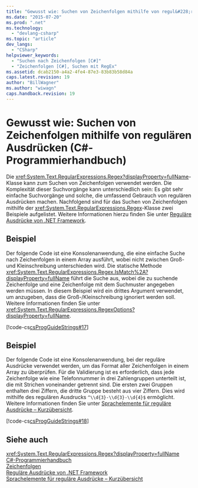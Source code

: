 ```yaml
---
title: "Gewusst wie: Suchen von Zeichenfolgen mithilfe von regul&#228;ren Ausdr&#252;cken (C#-Programmierhandbuch) | Microsoft Docs"
ms.date: "2015-07-20"
ms.prod: ".net"
ms.technology: 
  - "devlang-csharp"
ms.topic: "article"
dev_langs: 
  - "CSharp"
helpviewer_keywords: 
  - "Suchen nach Zeichenfolgen [C#]"
  - "Zeichenfolgen [C#], Suchen mit RegEx"
ms.assetid: dcab2150-a4a2-4fe4-87e3-83b83b58d84a
caps.latest.revision: 19
author: "BillWagner"
ms.author: "wiwagn"
caps.handback.revision: 19
---
```

# Gewusst wie: Suchen von Zeichenfolgen mithilfe von regul&#228;ren Ausdr&#252;cken (C#-Programmierhandbuch)
Die <xref:System.Text.RegularExpressions.Regex?displayProperty=fullName>\-Klasse kann zum Suchen von Zeichenfolgen verwendet werden.  Die Komplexität dieser Suchvorgänge kann unterschiedlich sein: Es gibt sehr einfache Suchvorgänge und solche, die umfassend Gebrauch von regulären Ausdrücken machen.  Nachfolgend sind für das Suchen von Zeichenfolgen mithilfe der <xref:System.Text.RegularExpressions.Regex>\-Klasse zwei Beispiele aufgelistet.  Weitere Informationen hierzu finden Sie unter [Reguläre Ausdrücke von .NET Framework](../Topic/.NET%20Framework%20Regular%20Expressions.md).  
  
## Beispiel  
 Der folgende Code ist eine Konsolenanwendung, die eine einfache Suche nach Zeichenfolgen in einem Array ausführt, wobei nicht zwischen Groß\- und Kleinschreibung unterschieden wird.  Die statische Methode <xref:System.Text.RegularExpressions.Regex.IsMatch%2A?displayProperty=fullName> führt die Suche aus, wobei die zu suchende Zeichenfolge und eine Zeichenfolge mit dem Suchmuster angegeben werden müssen.  In diesem Beispiel wird ein drittes Argument verwendet, um anzugeben, dass die Groß\-\/Kleinschreibung ignoriert werden soll.  Weitere Informationen finden Sie unter <xref:System.Text.RegularExpressions.RegexOptions?displayProperty=fullName>.  
  
 [!code-cs[csProgGuideStrings#17](../../../csharp/programming-guide/strings/codesnippet/csharp/CSRefStrings/Strings.cs#17)]  
  
## Beispiel  
 Der folgende Code ist eine Konsolenanwendung, bei der reguläre Ausdrücke verwendet werden, um das Format aller Zeichenfolgen in einem Array zu überprüfen.  Für die Validierung ist es erforderlich, dass jede Zeichenfolge wie eine Telefonnummer in drei Zahlengruppen unterteilt ist, die mit Strichen voneinander getrennt sind. Die ersten zwei Gruppen enthalten drei Ziffern, die dritte Gruppe besteht aus vier Ziffern.  Dies wird mithilfe des regulären Ausdrucks `^\\d{3}-\\d{3}-\\d{4}$` ermöglicht.  Weitere Informationen finden Sie unter [Sprachelemente für reguläre Ausdrücke – Kurzübersicht](../Topic/Regular%20Expression%20Language%20-%20Quick%20Reference.md).  
  
 [!code-cs[csProgGuideStrings#18](../../../csharp/programming-guide/strings/codesnippet/csharp/CSRefStrings/Strings.cs#18)]  
  
## Siehe auch  
 <xref:System.Text.RegularExpressions.Regex?displayProperty=fullName>   
 [C\#\-Programmierhandbuch](../../../csharp/programming-guide/index.md)   
 [Zeichenfolgen](../../../csharp/programming-guide/strings/index.md)   
 [Reguläre Ausdrücke von .NET Framework](../Topic/.NET%20Framework%20Regular%20Expressions.md)   
 [Sprachelemente für reguläre Ausdrücke – Kurzübersicht](../Topic/Regular%20Expression%20Language%20-%20Quick%20Reference.md)